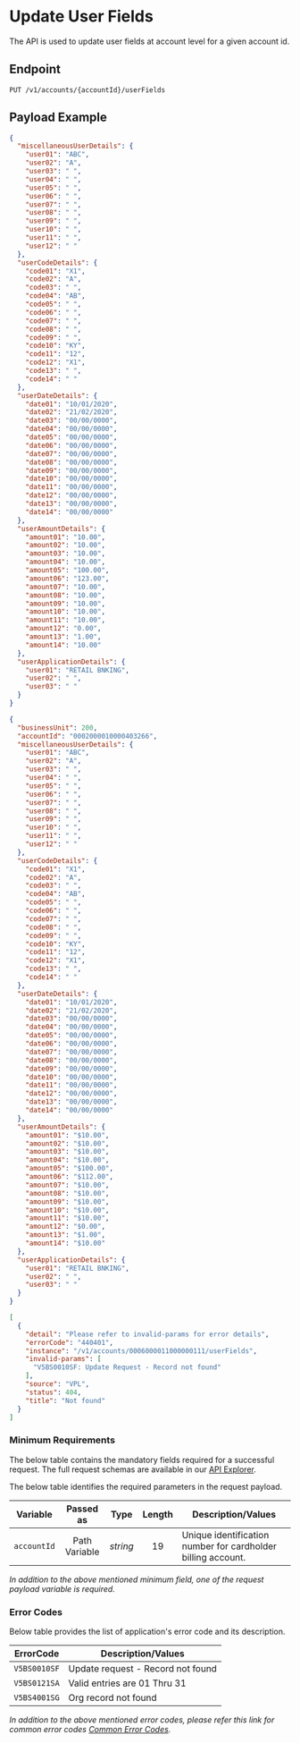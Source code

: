 # Update User Fields

The API is used to update user fields at account level for a given account id.

## Endpoint

`PUT /v1/accounts/{accountId}/userFields`

## Payload Example

<!--
type: tab
titles: Request, Response, Error
-->

```json
{
  "miscellaneousUserDetails": {
    "user01": "ABC",
    "user02": "A",
    "user03": " ",
    "user04": " ",
    "user05": " ",
    "user06": " ",
    "user07": " ",
    "user08": " ",
    "user09": " ",
    "user10": " ",
    "user11": " ",
    "user12": " "
  },
  "userCodeDetails": {
    "code01": "X1",
    "code02": "A",
    "code03": " ",
    "code04": "AB",
    "code05": " ",
    "code06": " ",
    "code07": " ",
    "code08": " ",
    "code09": " ",
    "code10": "KY",
    "code11": "12",
    "code12": "X1",
    "code13": " ",
    "code14": " "
  },
  "userDateDetails": {
    "date01": "10/01/2020",
    "date02": "21/02/2020",
    "date03": "00/00/0000",
    "date04": "00/00/0000",
    "date05": "00/00/0000",
    "date06": "00/00/0000",
    "date07": "00/00/0000",
    "date08": "00/00/0000",
    "date09": "00/00/0000",
    "date10": "00/00/0000",
    "date11": "00/00/0000",
    "date12": "00/00/0000",
    "date13": "00/00/0000",
    "date14": "00/00/0000"
  },
  "userAmountDetails": {
    "amount01": "10.00",
    "amount02": "10.00",
    "amount03": "10.00",
    "amount04": "10.00",
    "amount05": "100.00",
    "amount06": "123.00",
    "amount07": "10.00",
    "amount08": "10.00",
    "amount09": "10.00",
    "amount10": "10.00",
    "amount11": "10.00",
    "amount12": "0.00",
    "amount13": "1.00",
    "amount14": "10.00"
  },
  "userApplicationDetails": {
    "user01": "RETAIL BNKING",
    "user02": " ",
    "user03": " "
  }
}
```

<!--
type: tab
-->

```json
{
  "businessUnit": 200,
  "accountId": "0002000010000403266",
  "miscellaneousUserDetails": {
    "user01": "ABC",
    "user02": "A",
    "user03": " ",
    "user04": " ",
    "user05": " ",
    "user06": " ",
    "user07": " ",
    "user08": " ",
    "user09": " ",
    "user10": " ",
    "user11": " ",
    "user12": " "
  },
  "userCodeDetails": {
    "code01": "X1",
    "code02": "A",
    "code03": " ",
    "code04": "AB",
    "code05": " ",
    "code06": " ",
    "code07": " ",
    "code08": " ",
    "code09": " ",
    "code10": "KY",
    "code11": "12",
    "code12": "X1",
    "code13": " ",
    "code14": " "
  },
  "userDateDetails": {
    "date01": "10/01/2020",
    "date02": "21/02/2020",
    "date03": "00/00/0000",
    "date04": "00/00/0000",
    "date05": "00/00/0000",
    "date06": "00/00/0000",
    "date07": "00/00/0000",
    "date08": "00/00/0000",
    "date09": "00/00/0000",
    "date10": "00/00/0000",
    "date11": "00/00/0000",
    "date12": "00/00/0000",
    "date13": "00/00/0000",
    "date14": "00/00/0000"
  },
  "userAmountDetails": {
    "amount01": "$10.00",
    "amount02": "$10.00",
    "amount03": "$10.00",
    "amount04": "$10.00",
    "amount05": "$100.00",
    "amount06": "$112.00",
    "amount07": "$10.00",
    "amount08": "$10.00",
    "amount09": "$10.00",
    "amount10": "$10.00",
    "amount11": "$10.00",
    "amount12": "$0.00",
    "amount13": "$1.00",
    "amount14": "$10.00"
  },
  "userApplicationDetails": {
    "user01": "RETAIL BNKING",
    "user02": " ",
    "user03": " "
  }
}
```

<!--
type: tab
-->

```json
[
  {
    "detail": "Please refer to invalid-params for error details",
    "errorCode": "440401",
    "instance": "/v1/accounts/0006000011000000111/userFields",
    "invalid-params": [
      "V5BS0010SF: Update Request - Record not found"
    ],
    "source": "VPL",
    "status": 404,
    "title": "Not found"
  }
]
```

<!-- type: tab-end -->

### Minimum Requirements

The below table contains the mandatory fields required for a successful request. The full request schemas are available in our [API Explorer](../api/?type=put&path=/v1/accounts/{accountId}/userFields).

The below table identifies the required parameters in the request payload.

| Variable | Passed as | Type | Length | Description/Values |
| -------- | :-------: | :--: | :------------: | ------------------ |
| `accountId` | Path Variable | *string* | 19 | Unique identification number for cardholder billing account.|

*In addition to the above mentioned minimum field, one of the request payload variable is required.*

### Error Codes

Below table provides the list of application's error code and its description.

| ErrorCode |  Description/Values |
| --------  | ------------------ |
| `V5BS0010SF` | Update request - Record not found |
| `V5BS0121SA` | Valid entries are 01 Thru 31 |
| `V5BS4001SG` | Org record not found |

*In addition to the above mentioned error codes, please refer this link for common error codes [Common Error Codes](?path=docs/Common_Error_Code.md).*
